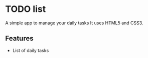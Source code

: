 # TODO list

A simple app to manage your daily tasks
It uses HTML5 and CSS3.

## Features

- List of daily tasks
